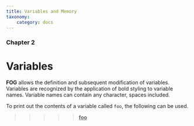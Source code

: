 ```yaml
---
title: Variables and Memory
taxonomy:
    category: docs
---
```


### Chapter 2

# Variables

**FOG** allows the definition and subsequent modification of variables. Variables are recognized by the application of bold styling to variable names. Variable names can contain any character, spaces included.

To print out the contents of a variable called `foo`, the following can be used.
>>>>> <u><b>foo</b></u>
